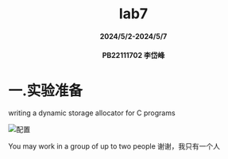 
#    <center>lab7
#### <center>2024/5/2-2024/5/7
#### <center>PB22111702 李岱峰

# 一.实验准备

 writing a dynamic storage allocator for C programs

![配置](./src/pre.png)

You may work in a group of up to two people
谢谢，我只有一个人